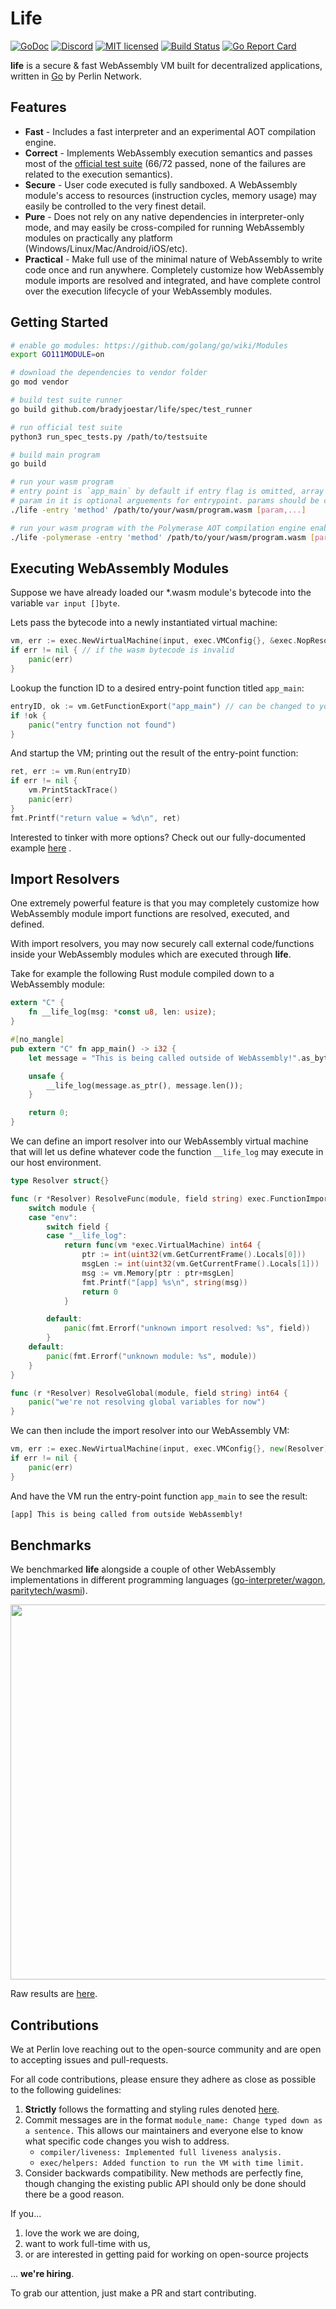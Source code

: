 # Life

[![GoDoc][1]][2] [![Discord][7]][8] [![MIT licensed][5]][6] [![Build Status][9]][10] [![Go Report Card][11]][12]

[1]: https://godoc.org/github.com/bradyjoestar/life?status.svg
[2]: https://godoc.org/github.com/bradyjoestar/life
[5]: https://img.shields.io/badge/license-MIT-blue.svg
[6]: LICENSE
[7]: https://shields.dougley.com/discord/458332417909063682.svg
[8]: https://discord.gg/dMYfDPM
[9]: https://travis-ci.org/bradyjoestar/life.svg?branch=master
[10]: https://travis-ci.org/bradyjoestar/life
[11]: https://goreportcard.com/badge/github.com/bradyjoestar/life
[12]: https://goreportcard.com/report/github.com/bradyjoestar/life

**life** is a secure & fast WebAssembly VM built for decentralized applications, written in [Go](https://golang.org/) by Perlin Network.

## Features

- **Fast** - Includes a fast interpreter and an experimental AOT compilation engine.
- **Correct** - Implements WebAssembly execution semantics and passes most of the [official test suite](https://github.com/WebAssembly/testsuite) (66/72 passed, none of the failures are related to the execution semantics).
- **Secure** - User code executed is fully sandboxed. A WebAssembly module's access to resources (instruction cycles, memory usage) may easily be controlled to the very finest detail.
- **Pure** - Does not rely on any native dependencies in interpreter-only mode, and may easily be cross-compiled for running WebAssembly modules on practically any platform (Windows/Linux/Mac/Android/iOS/etc).
- **Practical** - Make full use of the minimal nature of WebAssembly to write code once and run anywhere. Completely customize how WebAssembly module imports are resolved and integrated, and have complete control over the execution lifecycle of your WebAssembly modules.


## Getting Started

```bash
# enable go modules: https://github.com/golang/go/wiki/Modules
export GO111MODULE=on

# download the dependencies to vendor folder
go mod vendor

# build test suite runner
go build github.com/bradyjoestar/life/spec/test_runner

# run official test suite
python3 run_spec_tests.py /path/to/testsuite

# build main program
go build

# run your wasm program
# entry point is `app_main` by default if entry flag is omitted, array with 
# param in it is optional arguements for entrypoint. params should be converted into `int`.
./life -entry 'method' /path/to/your/wasm/program.wasm [param,...] 

# run your wasm program with the Polymerase AOT compilation engine enabled
./life -polymerase -entry 'method' /path/to/your/wasm/program.wasm [param,...]

```

## Executing WebAssembly Modules

Suppose we have already loaded our *.wasm module's bytecode into the variable `var input []byte`.

Lets pass the bytecode into a newly instantiated virtual machine:
```go
vm, err := exec.NewVirtualMachine(input, exec.VMConfig{}, &exec.NopResolver{}, nil)
if err != nil { // if the wasm bytecode is invalid
    panic(err)
}
```

Lookup the function ID to a desired entry-point function titled `app_main`:
```go
entryID, ok := vm.GetFunctionExport("app_main") // can be changed to your own exported function
if !ok {
    panic("entry function not found")
}
```

And startup the VM; printing out the result of the entry-point function:
```go
ret, err := vm.Run(entryID)
if err != nil {
    vm.PrintStackTrace()
    panic(err)
}
fmt.Printf("return value = %d\n", ret)
```

Interested to tinker with more options? Check out our fully-documented example [here](main.go) .

## Import Resolvers

One extremely powerful feature is that you may completely customize how WebAssembly module import functions are resolved, executed, and defined.

With import resolvers, you may now securely call external code/functions inside your WebAssembly modules which are executed through **life**.

Take for example the following Rust module compiled down to a WebAssembly module:

```rust
extern "C" {
    fn __life_log(msg: *const u8, len: usize);
}

#[no_mangle]
pub extern "C" fn app_main() -> i32 {
    let message = "This is being called outside of WebAssembly!".as_bytes();

    unsafe {
        __life_log(message.as_ptr(), message.len());
    }

    return 0;
}
```

We can define an import resolver into our WebAssembly virtual machine that will let us define whatever code the function `__life_log` may execute in our host environment.

```go
type Resolver struct{}

func (r *Resolver) ResolveFunc(module, field string) exec.FunctionImport {
	switch module {
	case "env":
		switch field {
		case "__life_log":
			return func(vm *exec.VirtualMachine) int64 {
				ptr := int(uint32(vm.GetCurrentFrame().Locals[0]))
				msgLen := int(uint32(vm.GetCurrentFrame().Locals[1]))
				msg := vm.Memory[ptr : ptr+msgLen]
				fmt.Printf("[app] %s\n", string(msg))
				return 0
			}

		default:
			panic(fmt.Errorf("unknown import resolved: %s", field))
		}
	default:
		panic(fmt.Errorf("unknown module: %s", module))
	}
}

func (r *Resolver) ResolveGlobal(module, field string) int64 {
	panic("we're not resolving global variables for now")
}

```

We can then include the import resolver into our WebAssembly VM:

```go
vm, err := exec.NewVirtualMachine(input, exec.VMConfig{}, new(Resolver), nil)
if err != nil {
    panic(err)
}
```

And have the VM run the entry-point function `app_main` to see the result:

```bash
[app] This is being called from outside WebAssembly!
```

## Benchmarks

We benchmarked **life** alongside a couple of other WebAssembly implementations in different programming languages ([go-interpreter/wagon](https://github.com/go-interpreter/wagon), [paritytech/wasmi](https://github.com/paritytech/wasmi)).

<p align="center">
	<img width=600 src="media/bench.png">
</p>

Raw results are [here](https://gist.github.com/losfair/5605f61602537916f342c3e4ace1cc9b).

## Contributions

We at Perlin love reaching out to the open-source community and are open to accepting issues and pull-requests.

For all code contributions, please ensure they adhere as close as possible to the following guidelines:

1. **Strictly** follows the formatting and styling rules denoted [here](https://github.com/golang/go/wiki/CodeReviewComments).
2. Commit messages are in the format `module_name: Change typed down as a sentence.` This allows our maintainers and everyone else to know what specific code changes you wish to address.
    - `compiler/liveness: Implemented full liveness analysis.`
    - `exec/helpers: Added function to run the VM with time limit.`
3. Consider backwards compatibility. New methods are perfectly fine, though changing the existing public API should only be done should there be a good reason.

If you...

1. love the work we are doing,
2. want to work full-time with us,
3. or are interested in getting paid for working on open-source projects

... **we're hiring**.

To grab our attention, just make a PR and start contributing.

